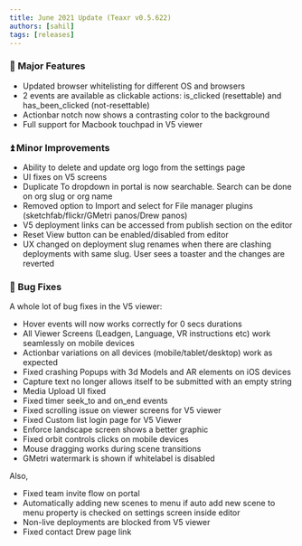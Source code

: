 ```yaml
---
title: June 2021 Update (Teaxr v0.5.622)
authors: [sahil]
tags: [releases]
---
```


### :rocket: Major Features

* Updated browser whitelisting for different OS and browsers
* 2 events are available as clickable actions: is_clicked (resettable) and has_been_clicked (not-resettable)
* Actionbar notch now shows a contrasting color to the background
* Full support for Macbook touchpad in V5 viewer

### :arrow_double_up: Minor Improvements 

* Ability to delete and update org logo from the settings page
* UI fixes on V5 screens
* Duplicate To dropdown in portal is now searchable. Search can be done on org slug or org name
* Removed option to Import and select for File manager plugins (sketchfab/flickr/GMetri panos/Drew panos)
* V5 deployment links can be accessed from publish section on the editor
* Reset View button can be enabled/disabled from editor
* UX changed on deployment slug renames when there are clashing deployments with same slug. User sees a toaster and the changes are reverted

### :bug: Bug Fixes

A whole lot of bug fixes in the V5 viewer:

* Hover events will now works correctly for 0 secs durations
* All Viewer Screens (Leadgen, Language, VR instructions etc) work seamlessly on mobile devices
* Actionbar variations on all devices (mobile/tablet/desktop) work as expected
* Fixed crashing Popups with 3d Models and AR elements on iOS devices
* Capture text no longer allows itself to be submitted with an empty string
* Media Upload UI fixed
* Fixed timer seek_to and on_end events
* Fixed scrolling issue on viewer screens for V5 viewer
* Fixed Custom list login page for V5 Viewer
* Enforce landscape screen shows a better graphic
* Fixed orbit controls clicks on mobile devices
* Mouse dragging works during scene transitions
* GMetri watermark is shown if whitelabel is disabled

Also,
* Fixed team invite flow on portal
* Automatically adding new scenes to menu if auto add new scene to menu property is checked on settings screen inside editor
* Non-live deployments are blocked from V5 viewer
* Fixed contact Drew page link
